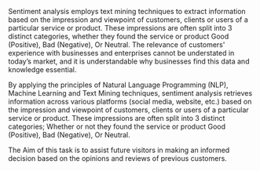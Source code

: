 Sentiment analysis employs text mining techniques to extract information based on the  impression and viewpoint of customers, clients or users of a particular service or product. These impressions are often split into 3 distinct categories, whether they found the service or product 
Good (Positive), Bad (Negative), Or Neutral. The relevance of customers' experience with 
businesses and enterprises cannot be understated in today’s market, and it is understandable why businesses find this data and knowledge essential. 

By applying the principles of Natural Language Programming (NLP), Machine Learning and Text Mining techniques, sentiment analysis retrieves information across various platforms 
(social media, website, etc.) based on the impression and viewpoint of customers, clients or users of a particular service or product. These impressions are often split into 3 distinct categories; 
Whether or not they found the service or product Good (Positive), Bad (Negative), Or Neutral. 
 
The Aim of this task is to assist future visitors in making an informed decision based on the opinions and reviews of previous customers. 
